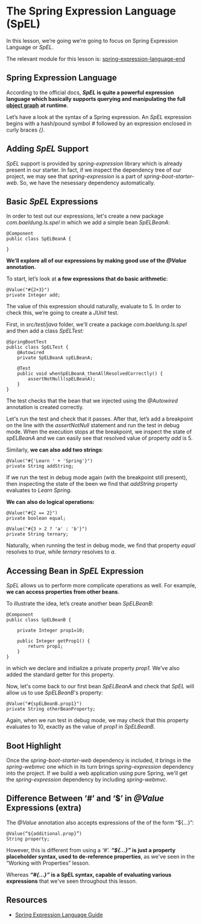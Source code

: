 # The Spring Expression Language (SpEL)

In this lesson, we’re going we're going to focus on Spring Expression Language or _SpEL_.

The relevant module for this lesson is: [spring-expression-language-end](../code/learn-spring-m6/spring-expression-language-end)

## Spring Expression Language

According to the official docs, **_SpEL_ is quite a powerful expression language which basically supports querying and manipulating the full** [**object graph**](https://en.wikipedia.org/wiki/Object_graph) **at runtime**.

Let’s have a look at the syntax of a Spring expression. An _SpEL_ expression begins with a hash/pound symbol _#_ followed by an expression enclosed in curly braces _{}_.

## Adding _SpEL_ Support

_SpEL_ support is provided by _spring-expression_ library which is already present in our starter. In fact, if we inspect the dependency tree of our project, we may see that _spring-expression_ is a part of _spring-boot-starter-web_. So, we have the nesessary dependency automatically.

## Basic _SpEL_ Expressions

In order to test out our expressions, let's create a new package _com.baeldung.ls.spel_ in which we add a simple bean _SpELBeanA_:

```
@Component
public class SpELBeanA {

}
```

**We’ll explore all of our expressions by making good use of the _@Value_ annotation.**

To start, let’s look at **a few expressions that do basic arithmetic**:

```
@Value("#{2+3}")
private Integer add;
```

The value of this expression should naturally, evaluate to 5. In order to check this, we’re going to create a _JUnit_ test.

First, in _src/test/java_ folder, we'll create a package _com.baeldung.ls.spel_ and then add a class _SpELTest:_

```
@SpringBootTest
public class SpELTest {
    @Autowired
    private SpELBeanA spELBeanA;

    @Test
    public void whenSpELBeanA_thenAllResolvedCorrectly() {
        assertNotNull(spELBeanA);
    }
}
```

The test checks that the bean that we injected using the _@Autowired_ annotation is created correctly.

Let's run the test and check that it passes. After that, let’s add a breakpoint on the line with the _assertNotNull_ statement and run the test in debug mode. When the execution stops at the breakpoint, we inspect the state of _spELBeanA_ and we can easily see that resolved value of property _add_ is 5.

Similarly, **we can also add two strings**:

```
@Value("#{'Learn ' + 'Spring'}")
private String addString;
```

If we run the test in debug mode again (with the breakpoint still present), then inspecting the state of the been we find that _addString_ property evaluates to _Learn Spring_.

**We can** **also do logical operations:**

```
@Value("#{2 == 2}")
private boolean equal;

@Value("#{3 > 2 ? 'a' : 'b'}")
private String ternary;
```

Naturally, when running the test in debug mode, we find that property _equal_ resolves to _true_, while _ternary_ resolves to _a_.

## Accessing Bean in _SpEL_ Expression

_SpEL_ allows us to perform more complicate operations as well. For example, **we can access properties from other beans**.

To illustrate the idea, let’s create another bean _SpELBeanB_:

```
@Component
public class SpELBeanB {

    private Integer prop1=10;

    public Integer getProp1() {
        return prop1;
    }
}
```

in which we declare and initialize a private property _prop1._ We've also added the standard getter for this property.

Now, let's come back to our first bean _SpELBeanA_ and check that _SpEL_ will allow us to use _SpELBeanB_'s property:

```
@Value("#{spELBeanB.prop1}") 
private String otherBeanProperty;
```

Again, when we run test in debug mode, we may check that this property evaluates to 10, exactly as the value of _prop1_ in _SpELBeanB_.

## Boot Highlight

Once the _spring-boot-starter-web_ dependency is included, it brings in the _spring-webmvc_ one which in its turn brings _spring-expression_ dependency into the project. If we build a web application using pure Spring, we'll get the _spring-expression_ dependency by including _spring-webmvc_.

## Difference Between ‘#’ and ‘$’ in _@Value_ Expressions (extra)

The _@Value_ annotation also accepts expressions of the of the form “${...}”:

```
@Value(“${additional.prop}”)
String property;
```

However, this is different from using a _‘#’._ **_“${...}”_  is just a property placeholder syntax, used to de-reference properties**, as we've seen in the “Working with Properties” lesson.

Whereas **_“#{...}”_ is a SpEL syntax, capable of evaluating various expressions** that we've seen throughout this lesson.

## Resources
- [Spring Expression Language Guide](https://www.baeldung.com/spring-expression-language)
